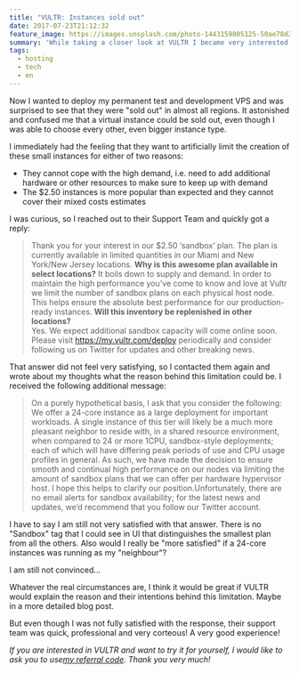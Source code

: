 ```yaml
---
title: "VULTR: Instances sold out"
date: 2017-07-23T21:12:32
feature_image: https://images.unsplash.com/photo-1443159805125-50ae78d2d00d?ixlib=rb-0.3.5&q=80&fm=jpg&crop=entropy&cs=tinysrgb&w=1080&fit=max&ixid=eyJhcHBfaWQiOjExNzczfQ&s=9864fbc130fb3e5cce9803e540796d15
summary: 'While taking a closer look at VULTR I became very interested in their "$2.50 plan", as it is half as much as you would have to pay for the same performance at similar providers.'
tags:
  - hosting
  - tech
  - en
---
```


Now I wanted to deploy my permanent test and development VPS and was surprised to see that they were "sold out" in almost all regions. It astonished and confused me that a virtual instance could be sold out, even though I was able to choose every other, even bigger instance type.

I immediately had the feeling that they want to artificially limit the creation of these small instances for either of two reasons:

* They cannot cope with the high demand, i.e. need to add additional hardware or other resources to make sure to keep up with demand
* The $2.50 instances is more popular than expected and they cannot cover their mixed costs estimates

I was curious, so I reached out to their Support Team and quickly got a reply:

> Thank you for your interest in our $2.50 ‘sandbox’ plan. The plan is currently available in limited quantities in our Miami and New York/New Jersey locations. **Why is this awesome plan available in select locations?** It boils down to supply and demand. In order to maintain the high performance you’ve come to know and love at Vultr we limit the number of sandbox plans on each physical host node. This helps ensure the absolute best performance for our production-ready instances. **Will this inventory be replenished in other locations?**  
> Yes. We expect additional sandbox capacity will come online soon. Please visit <https://my.vultr.com/deploy> periodically and consider following us on Twitter for updates and other breaking news.

That answer did not feel very satisfying, so I contacted them again and wrote about my thoughts what the reason behind this limitation could be. I received the following additional message:

> On a purely hypothetical basis, I ask that you consider the following: We offer a 24-core instance as a large deployment for important workloads. A single instance of this tier will likely be a much more pleasant neighbor to reside with, in a shared resource environment, when compared to 24 or more 1CPU, sandbox-style deployments; each of which will have differing peak periods of use and CPU usage profiles in general. As such, we have made the decision to ensure smooth and continual high performance on our nodes via limiting the amount of sandbox plans that we can offer per hardware hypervisor host. I hope this helps to clarify our position.Unfortunately, there are no email alerts for sandbox availability; for the latest news and updates, we’d recommend that you follow our Twitter account.

I have to say I am still not very satisfied with that answer. There is no "Sandbox" tag that I could see in UI that distinguishes the smallest plan from all the others. Also would I really be "more satisfied" if a 24-core instances was running as my "neighbour"?

I am still not convinced…

Whatever the real circumstances are, I think it would be great if VULTR would explain the reason and their intentions behind this limitation. Maybe in a more detailed blog post.

But even though I was not fully satisfied with the response, their support team was quick, professional and very corteous! A very good experience!

_If you are interested in VULTR and want to try it for yourself, I would like to ask you to use[my referral code](http://www.vultr.com/?ref=7149844). Thank you very much!_
